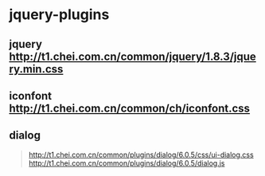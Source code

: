 # jquery-plugins
## jquery http://t1.chei.com.cn/common/jquery/1.8.3/jquery.min.css
## iconfont http://t1.chei.com.cn/common/ch/iconfont.css
## dialog
> http://t1.chei.com.cn/common/plugins/dialog/6.0.5/css/ui-dialog.css
> http://t1.chei.com.cn/common/plugins/dialog/6.0.5/dialog.js
